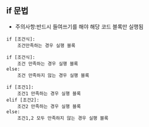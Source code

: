 ## if 문법
- 주의사항:반드시 들여쓰기를 해야 해당 코드 블록만 실행됨

```(주석 처리)
if [조건식]:
    조건만족하는 경우 실행 블록

if [조건식]:
    조건 만족하는 경우 실행 블록
else:
    조건 만족하지 않는 경우 실행 블록

if [조건1]:
    조건1 만족하는 경우 실행 블록
elif [조건2]:
    조건2 만족하는 경우 실행 블록
else:
    조건1,2 모두 만족하지 않는 경우 실행 블록
```